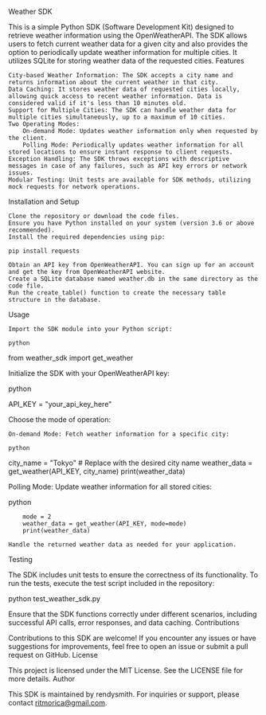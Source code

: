 Weather SDK

This is a simple Python SDK (Software Development Kit) designed to retrieve weather information using the OpenWeatherAPI. The SDK allows users to fetch current weather data for a given city and also provides the option to periodically update weather information for multiple cities. It utilizes SQLite for storing weather data of the requested cities.
Features

    City-based Weather Information: The SDK accepts a city name and returns information about the current weather in that city.
    Data Caching: It stores weather data of requested cities locally, allowing quick access to recent weather information. Data is considered valid if it's less than 10 minutes old.
    Support for Multiple Cities: The SDK can handle weather data for multiple cities simultaneously, up to a maximum of 10 cities.
    Two Operating Modes:
        On-demand Mode: Updates weather information only when requested by the client.
        Polling Mode: Periodically updates weather information for all stored locations to ensure instant response to client requests.
    Exception Handling: The SDK throws exceptions with descriptive messages in case of any failures, such as API key errors or network issues.
    Modular Testing: Unit tests are available for SDK methods, utilizing mock requests for network operations.

Installation and Setup

    Clone the repository or download the code files.
    Ensure you have Python installed on your system (version 3.6 or above recommended).
    Install the required dependencies using pip:

    pip install requests

    Obtain an API key from OpenWeatherAPI. You can sign up for an account and get the key from OpenWeatherAPI website.
    Create a SQLite database named weather.db in the same directory as the code file.
    Run the create_table() function to create the necessary table structure in the database.

Usage

    Import the SDK module into your Python script:

    python

from weather_sdk import get_weather

Initialize the SDK with your OpenWeatherAPI key:

python

API_KEY = "your_api_key_here"

Choose the mode of operation:

    On-demand Mode: Fetch weather information for a specific city:

    python

city_name = "Tokyo"  # Replace with the desired city name
weather_data = get_weather(API_KEY, city_name)
print(weather_data)

Polling Mode: Update weather information for all stored cities:

python

        mode = 2
        weather_data = get_weather(API_KEY, mode=mode)
        print(weather_data)

    Handle the returned weather data as needed for your application.

Testing

The SDK includes unit tests to ensure the correctness of its functionality. To run the tests, execute the test script included in the repository:

python test_weather_sdk.py

Ensure that the SDK functions correctly under different scenarios, including successful API calls, error responses, and data caching.
Contributions

Contributions to this SDK are welcome! If you encounter any issues or have suggestions for improvements, feel free to open an issue or submit a pull request on GitHub.
License

This project is licensed under the MIT License. See the LICENSE file for more details.
Author

This SDK is maintained by rendysmith. For inquiries or support, please contact ritmorica@gmail.com.
